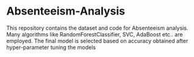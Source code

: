 # Absenteeism-Analysis
This repository contains the dataset and code for Absenteeism analysis. Many algorithms like RandomForestClassifier, SVC, AdaBoost etc.. are employed. The final model is selected based on accuracy obtained after hyper-parameter tuning the models
